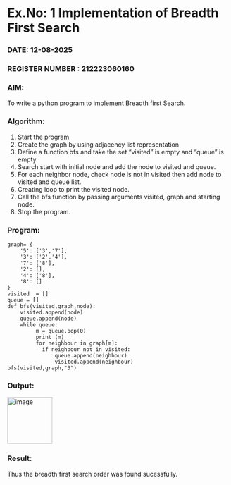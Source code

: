 # Ex.No: 1  Implementation of Breadth First Search 
### DATE:  12-08-2025                                                                          
### REGISTER NUMBER : 212223060160
### AIM: 
To write a python program to implement Breadth first Search. 
### Algorithm:
1. Start the program
2. Create the graph by using adjacency list representation
3. Define a function bfs and take the set “visited” is empty and “queue” is empty
4. Search start with initial node and add the node to visited and queue.
5. For each neighbor node, check node is not in visited then add node to visited and queue list.
6.  Creating loop to print the visited node.
7.   Call the bfs function by passing arguments visited, graph and starting node.
8.   Stop the program.
### Program:
```
graph= {
    '5': ['3','7'],
    '3': ['2','4'],
    '7': ['8'],
    '2': [],
    '4': ['8'],
    '8': []
}
visited  = []
queue = []
def bfs(visited,graph,node):
    visited.append(node)
    queue.append(node)
    while queue:
         m = queue.pop(0)
         print (m)
         for neighbour in graph[m]:
           if neighbour not in visited:
               queue.append(neighbour)
               visited.append(neighbour)
bfs(visited,graph,"3")
```









### Output:
<img width="102" height="106" alt="image" src="https://github.com/user-attachments/assets/d2599752-127a-41fe-98bf-18eced739c05" />



### Result:
Thus the breadth first search order was found sucessfully.
